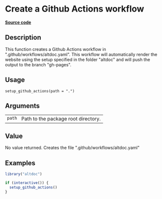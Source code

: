 

# Create a Github Actions workflow

[**Source code**](https://github.com/etiennebacher/altdoc/tree/049c47a2d1220cba7d323955880466bfce012cb2/R/setup_github_actions.R#L17)

## Description

This function creates a Github Actions workflow in
".github/workflows/altdoc.yaml". This workflow will automatically render
the website using the setup specified in the folder "altdoc" and will
push the output to the branch "gh-pages".

## Usage

<pre><code class='language-R'>setup_github_actions(path = ".")
</code></pre>

## Arguments

<table>
<tr>
<td style="white-space: nowrap; font-family: monospace; vertical-align: top">
<code id="path">path</code>
</td>
<td>
Path to the package root directory.
</td>
</tr>
</table>

## Value

No value returned. Creates the file ".github/workflows/altdoc.yaml"

## Examples

``` r
library("altdoc")

if (interactive()) {
  setup_github_actions()
}
```
